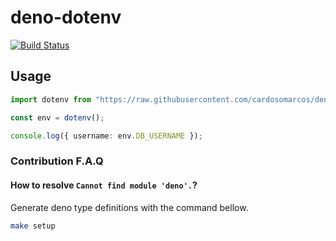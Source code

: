 # deno-dotenv

[![Build Status](https://travis-ci.org/cardosomarcos/deno-dotenv.svg?branch=master)](https://travis-ci.org/cardosomarcos/deno-dotenv)

## Usage

```ts
import dotenv from "https://raw.githubusercontent.com/cardosomarcos/deno-dotenv/master/index.ts";

const env = dotenv();

console.log({ username: env.DB_USERNAME });
```

### Contribution F.A.Q

#### How to resolve `Cannot find module 'deno'.`?

Generate deno type definitions with the command bellow.

```sh
make setup
```
